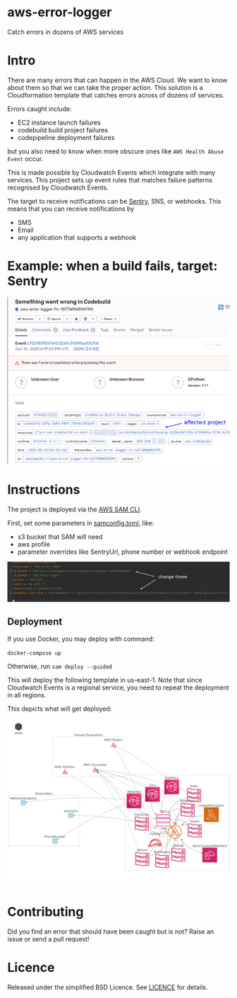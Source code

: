 # aws-error-logger
Catch errors in dozens of AWS services

# Intro
There are many errors that can happen in the AWS Cloud. We want to know about them so that we can take the proper action.
This solution is a Cloudformation template that catches errors across of dozens of services.

Errors caught include:
- EC2 instance launch failures
- codebuild build project failures
- codepipeline deployment failures

but you also need to know when more obscure ones like `AWS Health Abuse Event` occur.

This is made possible by Cloudwatch Events which integrate with many services. This project sets up event rules that matches failure patterns recognised by Cloudwatch Events.

The target to receive notifications can be [Sentry](https://sentry.io/welcome/), SNS, or webhooks. This means that you can receive notifications by
- SMS
- Email
- any application that supports a webhook

# Example: when a build fails, target: Sentry
![](sample-sentry.png)

# Instructions
The project is deployed via the [AWS SAM CLI](https://github.com/awslabs/aws-sam-cli).

First, set some parameters in [samconfig.toml](samconfig.toml), like:
- s3 bucket that SAM will need
- aws profile
- parameter overrides like SentryUrl, phone number or webhook endpoint

![](sample-params.png)

## Deployment

If you use Docker, you may deploy with command:

`docker-compose up`

Otherwise, run `sam deploy --guided`

This will deploy the following template in us-east-1. Note that since Cloudwatch Events is a regional service, you need to repeat the deployment in all regions.

This depicts what will get deployed:

![](diagram.png)

# Contributing
Did you find an error that should have been caught but is not? Raise an issue or send a pull request!

# Licence
Released under the simplified BSD Licence. See [LICENCE](/LICENCE) for details.
